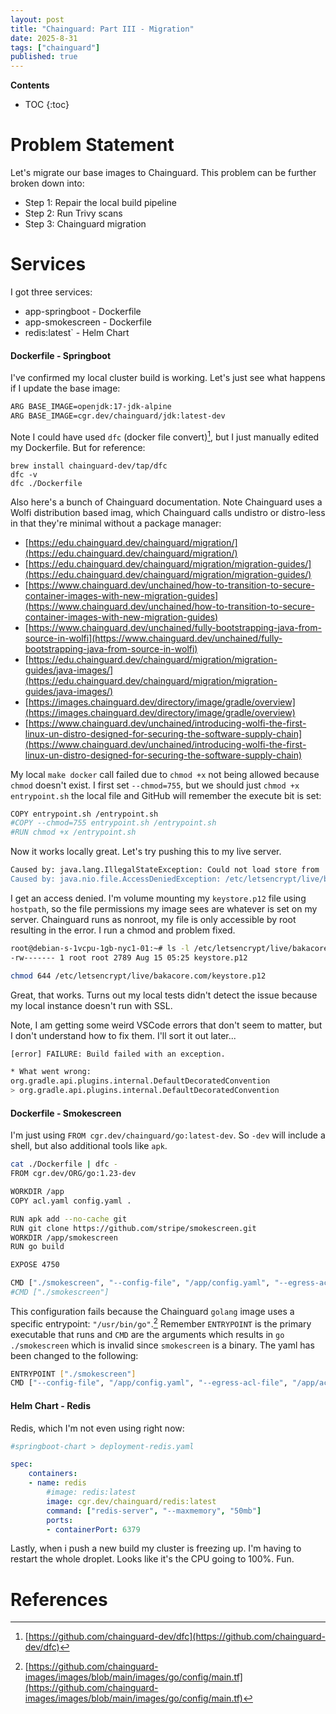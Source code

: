 ```yaml
---
layout: post
title: "Chainguard: Part III - Migration"
date: 2025-8-31
tags: ["chainguard"]
published: true
---
```


**Contents**
* TOC
{:toc}

# Problem Statement
Let's migrate our base images to Chainguard. This problem can be further broken down into:

* Step 1: Repair the local build pipeline
* Step 2: Run Trivy scans
* Step 3: Chainguard migration

# Services
I got three services:

* app-springboot - Dockerfile
* app-smokescreen - Dockerfile
* redis:latest` - Helm Chart

#### Dockerfile - Springboot

I've confirmed my local cluster build is working. Let's just see what happens if I update the base image:

```bash
ARG BASE_IMAGE=openjdk:17-jdk-alpine
ARG BASE_IMAGE=cgr.dev/chainguard/jdk:latest-dev
```

Note I could have used `dfc` (docker file convert)[^1], but I just manually edited my Dockerfile. But for reference:

```
brew install chainguard-dev/tap/dfc
dfc -v
dfc ./Dockerfile
```

Also here's a bunch of Chainguard documentation. Note Chainguard uses a Wolfi distribution based imag, which Chainguard calls undistro or distro-less in that they're minimal without a package manager: 
* [https://edu.chainguard.dev/chainguard/migration/](https://edu.chainguard.dev/chainguard/migration/)
* [https://edu.chainguard.dev/chainguard/migration/migration-guides/](https://edu.chainguard.dev/chainguard/migration/migration-guides/)
* [https://www.chainguard.dev/unchained/how-to-transition-to-secure-container-images-with-new-migration-guides](https://www.chainguard.dev/unchained/how-to-transition-to-secure-container-images-with-new-migration-guides)
* [https://www.chainguard.dev/unchained/fully-bootstrapping-java-from-source-in-wolfi](https://www.chainguard.dev/unchained/fully-bootstrapping-java-from-source-in-wolfi)
* [https://edu.chainguard.dev/chainguard/migration/migration-guides/java-images/](https://edu.chainguard.dev/chainguard/migration/migration-guides/java-images/)
* [https://images.chainguard.dev/directory/image/gradle/overview](https://images.chainguard.dev/directory/image/gradle/overview)
* [https://www.chainguard.dev/unchained/introducing-wolfi-the-first-linux-un-distro-designed-for-securing-the-software-supply-chain](https://www.chainguard.dev/unchained/introducing-wolfi-the-first-linux-un-distro-designed-for-securing-the-software-supply-chain)

My local `make docker` call failed due to `chmod +x` not being allowed because `chmod` doesn't exist. I first set `--chmod=755`, but we should just `chmod +x entrypoint.sh` the local file and GitHub will remember the execute bit is set:

```bash
COPY entrypoint.sh /entrypoint.sh
#COPY --chmod=755 entrypoint.sh /entrypoint.sh
#RUN chmod +x /entrypoint.sh
```

Now it works locally great. Let's try pushing this to my live server. 

```bash
Caused by: java.lang.IllegalStateException: Could not load store from '/etc/letsencrypt/live/bakacore.com/keystore.p12
Caused by: java.nio.file.AccessDeniedException: /etc/letsencrypt/live/bakacore.com/keystore.p12
```

I get an access denied. I'm volume mounting my `keystore.p12` file using `hostpath`, so the file permissions my image sees are whatever is set on my server. Chainguard runs as nonroot, my file is only accessible by root resulting in the error. I run a chmod and problem fixed. 

```bash
root@debian-s-1vcpu-1gb-nyc1-01:~# ls -l /etc/letsencrypt/live/bakacore.com/
-rw------- 1 root root 2789 Aug 15 05:25 keystore.p12

chmod 644 /etc/letsencrypt/live/bakacore.com/keystore.p12
```

Great, that works. Turns out my local tests didn't detect the issue because my local instance doesn't run with SSL. 

Note, I am getting some weird VSCode errors that don't seem to matter, but I don't understand how to fix them. I'll sort it out later...

```bash
[error] FAILURE: Build failed with an exception.

* What went wrong:
org.gradle.api.plugins.internal.DefaultDecoratedConvention
> org.gradle.api.plugins.internal.DefaultDecoratedConvention
```

#### Dockerfile -  Smokescreen

I'm just using `FROM cgr.dev/chainguard/go:latest-dev`. So `-dev` will include a shell, but also additional tools like `apk`.

```bash
cat ./Dockerfile | dfc -
FROM cgr.dev/ORG/go:1.23-dev

WORKDIR /app
COPY acl.yaml config.yaml .

RUN apk add --no-cache git
RUN git clone https://github.com/stripe/smokescreen.git
WORKDIR /app/smokescreen
RUN go build

EXPOSE 4750

CMD ["./smokescreen", "--config-file", "/app/config.yaml", "--egress-acl-file", "/app/acl.yaml"]
#CMD ["./smokescreen"]
```

This configuration fails because the Chainguard `golang` image uses a specific entrypoint: `"/usr/bin/go"`.[^2] Remember `ENTRYPOINT` is the primary executable that runs and `CMD` are the arguments which results in `go ./smokescreen` which is invalid since `smokescreen` is a binary. The yaml has been changed to the following:

```bash
ENTRYPOINT ["./smokescreen"]
CMD ["--config-file", "/app/config.yaml", "--egress-acl-file", "/app/acl.yaml"]
```

#### Helm Chart - Redis

Redis, which I'm not even using right now:

```yaml
#springboot-chart > deployment-redis.yaml

spec:
    containers:
    - name: redis
        #image: redis:latest
        image: cgr.dev/chainguard/redis:latest
        command: ["redis-server", "--maxmemory", "50mb"]
        ports:
        - containerPort: 6379
```

Lastly, when i push a new build my cluster is freezing up. I'm having to restart the whole droplet. Looks like it's the CPU going to 100%. Fun. 

# References
[^1]: [https://github.com/chainguard-dev/dfc](https://github.com/chainguard-dev/dfc)

[^2]: [https://github.com/chainguard-images/images/blob/main/images/go/config/main.tf](https://github.com/chainguard-images/images/blob/main/images/go/config/main.tf)
